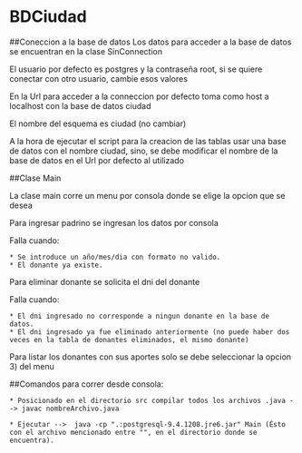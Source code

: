 # BDCiudad

##Coneccion a la base de datos
Los datos para acceder a la base de datos se encuentran en la clase SinConnection

El usuario por defecto es postgres y la contraseña root, si se quiere conectar con otro usuario, cambie esos valores

En la Url para acceder a la conneccion por defecto toma como host a localhost con la base de datos ciudad

El nombre del esquema es ciudad (no cambiar)

A la hora de ejecutar el script para la creacion de las tablas usar una base de datos con el nombre ciudad, sino, se debe modificar el nombre de la base de datos en el Url por defecto al utilizado

##Clase Main

La clase main corre un menu por consola donde se elige la opcion que se desea

Para ingresar padrino se ingresan los datos por consola

Falla cuando:

	* Se introduce un año/mes/dia con formato no valido.
	* El donante ya existe.
	
Para eliminar donante se solicita el dni del donante

Falla cuando:

	* El dni ingresado no corresponde a ningun donante en la base de datos.
	* El dni ingresado ya fue eliminado anteriormente (no puede haber dos veces en la tabla de donantes eliminados, el mismo donante)

Para listar los donantes con sus aportes solo se debe seleccionar la opcion 3) del menu

##Comandos para correr desde consola:

	* Posicionado en el directorio src compilar todos los archivos .java --> javac nombreArchivo.java 

	* Ejecutar -->  java -cp ".:postgresql-9.4.1208.jre6.jar" Main (Ésto con el archivo mencionado entre "", en el directorio donde se encuentra).